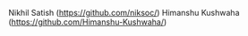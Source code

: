 Nikhil Satish (https://github.com/niksoc/)
Himanshu Kushwaha (https://github.com/Himanshu-Kushwaha/)
